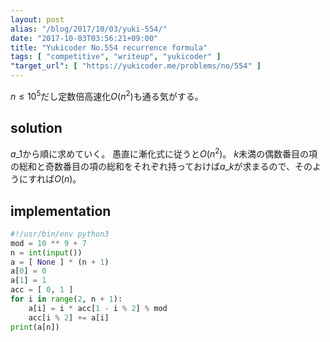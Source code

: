 ```yaml
---
layout: post
alias: "/blog/2017/10/03/yuki-554/"
date: "2017-10-03T03:56:21+09:00"
title: "Yukicoder No.554 recurrence formula"
tags: [ "competitive", "writeup", "yukicoder" ]
"target_url": [ "https://yukicoder.me/problems/no/554" ]
---
```


$n \le 10^5$だし定数倍高速化$O(n^2)$も通る気がする。

## solution

$a\_1$から順に求めていく。
愚直に漸化式に従うと$O(n^2)$。
$k$未満の偶数番目の項の総和と奇数番目の項の総和をそれぞれ持っておけば$a\_k$が求まるので、そのようにすれば$O(n)$。

## implementation

``` python
#!/usr/bin/env python3
mod = 10 ** 9 + 7
n = int(input())
a = [ None ] * (n + 1)
a[0] = 0
a[1] = 1
acc = [ 0, 1 ]
for i in range(2, n + 1):
    a[i] = i * acc[1 - i % 2] % mod
    acc[i % 2] += a[i]
print(a[n])
```
